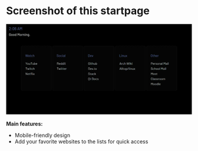 # Screenshot of this startpage

![Screenshot](screenshot.webp)

__Main features:__
- Mobile-friendly design
- Add your favorite websites to the lists for quick access